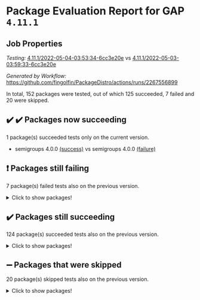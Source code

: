 # Package Evaluation Report for GAP `4.11.1`

## Job Properties

*Testing:* [4.11.1/2022-05-04-03:53:34-6cc3e20e](https://github.com/fingolfin/PackageDistro/blob/data/reports/4.11.1/2022-05-04-03:53:34-6cc3e20e) vs [4.11.1/2022-05-03-03:59:33-6cc3e20e](https://github.com/fingolfin/PackageDistro/blob/data/reports/4.11.1/2022-05-03-03:59:33-6cc3e20e)

*Generated by Workflow:* https://github.com/fingolfin/PackageDistro/actions/runs/2267556899

In total, 152 packages were tested, out of which 125 succeeded, 7 failed and 20 were skipped.

## :heavy_check_mark: :heavy_check_mark: Packages now succeeding

1 package(s) succeeded tests only on the current version.
- semigroups 4.0.0 [(success)](https://github.com/fingolfin/PackageDistro/runs/6283805971?check_suite_focus=true) vs semigroups 4.0.0 [(failure)](https://github.com/fingolfin/PackageDistro/runs/6267737072?check_suite_focus=true) <br>

## :exclamation: Packages still failing

7 package(s) failed tests also on the previous version.
<details><summary>Click to show packages!</summary>
- fining 1.4.1 [(failure)](https://github.com/fingolfin/PackageDistro/runs/6283802381?check_suite_focus=true)
- francy 1.2.4 [(failure)](https://github.com/fingolfin/PackageDistro/runs/6283802702?check_suite_focus=true)
- hap 1.39 [(failure)](https://github.com/fingolfin/PackageDistro/runs/6283803454?check_suite_focus=true)
- normalizinterface 1.3.2 [(failure)](https://github.com/fingolfin/PackageDistro/runs/6283804944?check_suite_focus=true)
- packagemanager 1.2 [(failure)](https://github.com/fingolfin/PackageDistro/runs/6283805239?check_suite_focus=true)
- recog 1.3.2 [(failure)](https://github.com/fingolfin/PackageDistro/runs/6283805751?check_suite_focus=true)
- transgrp 3.6.1 [(failure)](https://github.com/fingolfin/PackageDistro/runs/6283806568?check_suite_focus=true)
</details>

## :heavy_check_mark: Packages still succeeding

124 package(s) succeeded tests also on the previous version.
<details><summary>Click to show packages!</summary>
- ace 5.4 [(success)](https://github.com/fingolfin/PackageDistro/runs/6283800772?check_suite_focus=true)
- aclib 1.3.2 [(success)](https://github.com/fingolfin/PackageDistro/runs/6283800832?check_suite_focus=true)
- agt 0.2 [(success)](https://github.com/fingolfin/PackageDistro/runs/6283800874?check_suite_focus=true)
- alnuth 3.2.1 [(success)](https://github.com/fingolfin/PackageDistro/runs/6283800916?check_suite_focus=true)
- anupq 3.2.6 [(success)](https://github.com/fingolfin/PackageDistro/runs/6283800950?check_suite_focus=true)
- atlasrep 2.1.2 [(success)](https://github.com/fingolfin/PackageDistro/runs/6283800986?check_suite_focus=true)
- autodoc 2022.03.10 [(success)](https://github.com/fingolfin/PackageDistro/runs/6283801026?check_suite_focus=true)
- automata 1.15 [(success)](https://github.com/fingolfin/PackageDistro/runs/6283801077?check_suite_focus=true)
- automgrp 1.3.2 [(success)](https://github.com/fingolfin/PackageDistro/runs/6283801112?check_suite_focus=true)
- autpgrp 1.10.2 [(success)](https://github.com/fingolfin/PackageDistro/runs/6283801152?check_suite_focus=true)
- cap 2022.05-01 [(success)](https://github.com/fingolfin/PackageDistro/runs/6283801211?check_suite_focus=true)
- caratinterface 2.3.3 [(success)](https://github.com/fingolfin/PackageDistro/runs/6283801257?check_suite_focus=true)
- cddinterface 2020.06.24 [(success)](https://github.com/fingolfin/PackageDistro/runs/6283801291?check_suite_focus=true)
- circle 1.6.5 [(success)](https://github.com/fingolfin/PackageDistro/runs/6283801350?check_suite_focus=true)
- cohomolo 1.6.10 [(success)](https://github.com/fingolfin/PackageDistro/runs/6283801408?check_suite_focus=true)
- congruence 1.2.4 [(success)](https://github.com/fingolfin/PackageDistro/runs/6283801464?check_suite_focus=true)
- corelg 1.56 [(success)](https://github.com/fingolfin/PackageDistro/runs/6283801503?check_suite_focus=true)
- crime 1.6 [(success)](https://github.com/fingolfin/PackageDistro/runs/6283801557?check_suite_focus=true)
- crisp 1.4.5 [(success)](https://github.com/fingolfin/PackageDistro/runs/6283801590?check_suite_focus=true)
- crypting 0.10 [(success)](https://github.com/fingolfin/PackageDistro/runs/6283801628?check_suite_focus=true)
- cryst 4.1.24 [(success)](https://github.com/fingolfin/PackageDistro/runs/6283801658?check_suite_focus=true)
- crystcat 1.1.9 [(success)](https://github.com/fingolfin/PackageDistro/runs/6283801700?check_suite_focus=true)
- ctbllib 1.3.4 [(success)](https://github.com/fingolfin/PackageDistro/runs/6283801734?check_suite_focus=true)
- cubefree 1.19 [(success)](https://github.com/fingolfin/PackageDistro/runs/6283801776?check_suite_focus=true)
- curlinterface 2.2.2 [(success)](https://github.com/fingolfin/PackageDistro/runs/6283801809?check_suite_focus=true)
- cvec 2.7.5 [(success)](https://github.com/fingolfin/PackageDistro/runs/6283801843?check_suite_focus=true)
- datastructures 0.2.7 [(success)](https://github.com/fingolfin/PackageDistro/runs/6283801888?check_suite_focus=true)
- deepthought 1.0.5 [(success)](https://github.com/fingolfin/PackageDistro/runs/6283801980?check_suite_focus=true)
- design 1.7 [(success)](https://github.com/fingolfin/PackageDistro/runs/6283802024?check_suite_focus=true)
- difsets 2.3.1 [(success)](https://github.com/fingolfin/PackageDistro/runs/6283802073?check_suite_focus=true)
- digraphs 1.5.2 [(success)](https://github.com/fingolfin/PackageDistro/runs/6283802160?check_suite_focus=true)
- edim 1.3.5 [(success)](https://github.com/fingolfin/PackageDistro/runs/6283802202?check_suite_focus=true)
- example 4.3.1 [(success)](https://github.com/fingolfin/PackageDistro/runs/6283802226?check_suite_focus=true)
- factint 1.6.3 [(success)](https://github.com/fingolfin/PackageDistro/runs/6283802272?check_suite_focus=true)
- ferret 1.0.7 [(success)](https://github.com/fingolfin/PackageDistro/runs/6283802313?check_suite_focus=true)
- fga 1.4.0 [(success)](https://github.com/fingolfin/PackageDistro/runs/6283802349?check_suite_focus=true)
- float 1.0.3 [(success)](https://github.com/fingolfin/PackageDistro/runs/6283802424?check_suite_focus=true)
- format 1.4.3 [(success)](https://github.com/fingolfin/PackageDistro/runs/6283802470?check_suite_focus=true)
- forms 1.2.7 [(success)](https://github.com/fingolfin/PackageDistro/runs/6283802523?check_suite_focus=true)
- fplsa 1.2.5 [(success)](https://github.com/fingolfin/PackageDistro/runs/6283802587?check_suite_focus=true)
- fr 2.4.8 [(success)](https://github.com/fingolfin/PackageDistro/runs/6283802650?check_suite_focus=true)
- fwtree 1.3 [(success)](https://github.com/fingolfin/PackageDistro/runs/6283802766?check_suite_focus=true)
- gbnp 1.0.5 [(success)](https://github.com/fingolfin/PackageDistro/runs/6283802829?check_suite_focus=true)
- generalizedmorphismsforcap 2022.03-03 [(success)](https://github.com/fingolfin/PackageDistro/runs/6283802905?check_suite_focus=true)
- genss 1.6.6 [(success)](https://github.com/fingolfin/PackageDistro/runs/6283802989?check_suite_focus=true)
- gradedringforhomalg 2022.03-01 [(success)](https://github.com/fingolfin/PackageDistro/runs/6283803060?check_suite_focus=true)
- grape 4.8.5 [(success)](https://github.com/fingolfin/PackageDistro/runs/6283803144?check_suite_focus=true)
- groupoids 1.69 [(success)](https://github.com/fingolfin/PackageDistro/runs/6283803220?check_suite_focus=true)
- grpconst 2.6.2 [(success)](https://github.com/fingolfin/PackageDistro/runs/6283803283?check_suite_focus=true)
- guarana 0.96.3 [(success)](https://github.com/fingolfin/PackageDistro/runs/6283803347?check_suite_focus=true)
- guava 3.16 [(success)](https://github.com/fingolfin/PackageDistro/runs/6283803398?check_suite_focus=true)
- hapcryst 0.1.14 [(success)](https://github.com/fingolfin/PackageDistro/runs/6283803506?check_suite_focus=true)
- hecke 1.5.3 [(success)](https://github.com/fingolfin/PackageDistro/runs/6283803542?check_suite_focus=true)
- help 3.5 [(success)](https://github.com/fingolfin/PackageDistro/runs/6283803592?check_suite_focus=true)
- idrel 2.43 [(success)](https://github.com/fingolfin/PackageDistro/runs/6283803639?check_suite_focus=true)
- images 1.3.1 [(success)](https://github.com/fingolfin/PackageDistro/runs/6283803678?check_suite_focus=true)
- intpic 0.2.4 [(success)](https://github.com/fingolfin/PackageDistro/runs/6283803717?check_suite_focus=true)
- io 4.7.2 [(success)](https://github.com/fingolfin/PackageDistro/runs/6283803766?check_suite_focus=true)
- irredsol 1.4.3 [(success)](https://github.com/fingolfin/PackageDistro/runs/6283803807?check_suite_focus=true)
- json 2.1.0 [(success)](https://github.com/fingolfin/PackageDistro/runs/6283803854?check_suite_focus=true)
- jupyterkernel 1.4.1 [(success)](https://github.com/fingolfin/PackageDistro/runs/6283803898?check_suite_focus=true)
- jupyterviz 1.5.1 [(success)](https://github.com/fingolfin/PackageDistro/runs/6283803946?check_suite_focus=true)
- kan 1.34 [(success)](https://github.com/fingolfin/PackageDistro/runs/6283803978?check_suite_focus=true)
- kbmag 1.5.9 [(success)](https://github.com/fingolfin/PackageDistro/runs/6283804026?check_suite_focus=true)
- laguna 3.9.5 [(success)](https://github.com/fingolfin/PackageDistro/runs/6283804068?check_suite_focus=true)
- liealgdb 2.2.1 [(success)](https://github.com/fingolfin/PackageDistro/runs/6283804102?check_suite_focus=true)
- liepring 2.6 [(success)](https://github.com/fingolfin/PackageDistro/runs/6283804139?check_suite_focus=true)
- liering 2.4.2 [(success)](https://github.com/fingolfin/PackageDistro/runs/6283804199?check_suite_focus=true)
- linearalgebraforcap 2022.04-02 [(success)](https://github.com/fingolfin/PackageDistro/runs/6283804298?check_suite_focus=true)
- loops 3.4.1 [(success)](https://github.com/fingolfin/PackageDistro/runs/6283804352?check_suite_focus=true)
- lpres 1.0.3 [(success)](https://github.com/fingolfin/PackageDistro/runs/6283804393?check_suite_focus=true)
- majoranaalgebras 1.4 [(success)](https://github.com/fingolfin/PackageDistro/runs/6283804433?check_suite_focus=true)
- mapclass 1.4.5 [(success)](https://github.com/fingolfin/PackageDistro/runs/6283804490?check_suite_focus=true)
- matgrp 0.64 [(success)](https://github.com/fingolfin/PackageDistro/runs/6283804530?check_suite_focus=true)
- modisom 2.5.2 [(success)](https://github.com/fingolfin/PackageDistro/runs/6283804576?check_suite_focus=true)
- modulepresentationsforcap 2022.03-02 [(success)](https://github.com/fingolfin/PackageDistro/runs/6283804624?check_suite_focus=true)
- monoidalcategories 2022.04-04 [(success)](https://github.com/fingolfin/PackageDistro/runs/6283804689?check_suite_focus=true)
- nconvex 2020.11-04 [(success)](https://github.com/fingolfin/PackageDistro/runs/6283804756?check_suite_focus=true)
- nilmat 1.4.1 [(success)](https://github.com/fingolfin/PackageDistro/runs/6283804837?check_suite_focus=true)
- nock 1.5 [(success)](https://github.com/fingolfin/PackageDistro/runs/6283804890?check_suite_focus=true)
- nq 2.5.8 [(success)](https://github.com/fingolfin/PackageDistro/runs/6283804998?check_suite_focus=true)
- numericalsgps 1.3.0 [(success)](https://github.com/fingolfin/PackageDistro/runs/6283805050?check_suite_focus=true)
- openmath 11.5.1 [(success)](https://github.com/fingolfin/PackageDistro/runs/6283805117?check_suite_focus=true)
- orb 4.8.4 [(success)](https://github.com/fingolfin/PackageDistro/runs/6283805170?check_suite_focus=true)
- patternclass 2.4.2 [(success)](https://github.com/fingolfin/PackageDistro/runs/6283805307?check_suite_focus=true)
- permut 2.0.4 [(success)](https://github.com/fingolfin/PackageDistro/runs/6283805352?check_suite_focus=true)
- polenta 1.3.10 [(success)](https://github.com/fingolfin/PackageDistro/runs/6283805406?check_suite_focus=true)
- polymaking 0.8.6 [(success)](https://github.com/fingolfin/PackageDistro/runs/6283805449?check_suite_focus=true)
- primgrp 3.4.1 [(success)](https://github.com/fingolfin/PackageDistro/runs/6283805490?check_suite_focus=true)
- profiling 2.5.0 [(success)](https://github.com/fingolfin/PackageDistro/runs/6283805536?check_suite_focus=true)
- qpa 1.33 [(success)](https://github.com/fingolfin/PackageDistro/runs/6283805564?check_suite_focus=true)
- quagroup 1.8.3 [(success)](https://github.com/fingolfin/PackageDistro/runs/6283805594?check_suite_focus=true)
- radiroot 2.9 [(success)](https://github.com/fingolfin/PackageDistro/runs/6283805638?check_suite_focus=true)
- rcwa 4.6.4 [(success)](https://github.com/fingolfin/PackageDistro/runs/6283805675?check_suite_focus=true)
- rds 1.8 [(success)](https://github.com/fingolfin/PackageDistro/runs/6283805714?check_suite_focus=true)
- repndecomp 1.2.1 [(success)](https://github.com/fingolfin/PackageDistro/runs/6283805797?check_suite_focus=true)
- repsn 3.1.0 [(success)](https://github.com/fingolfin/PackageDistro/runs/6283805837?check_suite_focus=true)
- resclasses 4.7.2 [(success)](https://github.com/fingolfin/PackageDistro/runs/6283805876?check_suite_focus=true)
- scscp 2.3.1 [(success)](https://github.com/fingolfin/PackageDistro/runs/6283805916?check_suite_focus=true)
- sglppow 2.2 [(success)](https://github.com/fingolfin/PackageDistro/runs/6283806012?check_suite_focus=true)
- sgpviz 0.999.5 [(success)](https://github.com/fingolfin/PackageDistro/runs/6283806060?check_suite_focus=true)
- simpcomp 2.1.14 [(success)](https://github.com/fingolfin/PackageDistro/runs/6283806100?check_suite_focus=true)
- singular 2020.12.18 [(success)](https://github.com/fingolfin/PackageDistro/runs/6283806134?check_suite_focus=true)
- sla 1.5.3 [(success)](https://github.com/fingolfin/PackageDistro/runs/6283806169?check_suite_focus=true)
- smallgrp 1.5 [(success)](https://github.com/fingolfin/PackageDistro/runs/6283806196?check_suite_focus=true)
- smallsemi 0.6.13 [(success)](https://github.com/fingolfin/PackageDistro/runs/6283806233?check_suite_focus=true)
- sonata 2.9.4 [(success)](https://github.com/fingolfin/PackageDistro/runs/6283806266?check_suite_focus=true)
- sophus 1.25 [(success)](https://github.com/fingolfin/PackageDistro/runs/6283806303?check_suite_focus=true)
- spinsym 1.5.2 [(success)](https://github.com/fingolfin/PackageDistro/runs/6283806339?check_suite_focus=true)
- symbcompcc 1.3.2 [(success)](https://github.com/fingolfin/PackageDistro/runs/6283806390?check_suite_focus=true)
- thelma 1.3 [(success)](https://github.com/fingolfin/PackageDistro/runs/6283806436?check_suite_focus=true)
- tomlib 1.2.9 [(success)](https://github.com/fingolfin/PackageDistro/runs/6283806474?check_suite_focus=true)
- toric 1.9.5 [(success)](https://github.com/fingolfin/PackageDistro/runs/6283806525?check_suite_focus=true)
- ugaly 4.0.2 [(success)](https://github.com/fingolfin/PackageDistro/runs/6283806614?check_suite_focus=true)
- unipot 1.5 [(success)](https://github.com/fingolfin/PackageDistro/runs/6283806643?check_suite_focus=true)
- unitlib 4.1.0 [(success)](https://github.com/fingolfin/PackageDistro/runs/6283806687?check_suite_focus=true)
- utils 0.72 [(success)](https://github.com/fingolfin/PackageDistro/runs/6283806731?check_suite_focus=true)
- uuid 0.7 [(success)](https://github.com/fingolfin/PackageDistro/runs/6283806777?check_suite_focus=true)
- walrus 0.9991 [(success)](https://github.com/fingolfin/PackageDistro/runs/6283806805?check_suite_focus=true)
- wedderga 4.10.2 [(success)](https://github.com/fingolfin/PackageDistro/runs/6283806835?check_suite_focus=true)
- xmod 2.88 [(success)](https://github.com/fingolfin/PackageDistro/runs/6283806863?check_suite_focus=true)
- xmodalg 1.22 [(success)](https://github.com/fingolfin/PackageDistro/runs/6283806894?check_suite_focus=true)
- yangbaxter 0.10.0 [(success)](https://github.com/fingolfin/PackageDistro/runs/6283806929?check_suite_focus=true)
- zeromqinterface 0.13 [(success)](https://github.com/fingolfin/PackageDistro/runs/6283806964?check_suite_focus=true)
</details>

## :heavy_minus_sign: Packages that were skipped

20 package(s) skipped tests also on the previous version.
<details><summary>Click to show packages!</summary>
- 4ti2interface 2022.03-01 [(skipped)](https://github.com/fingolfin/PackageDistro/runs/6283751886?check_suite_focus=true)
- browse 1.8.14 [(skipped)](https://github.com/fingolfin/PackageDistro/runs/6283751886?check_suite_focus=true)
- examplesforhomalg 2022.03-01 [(skipped)](https://github.com/fingolfin/PackageDistro/runs/6283751886?check_suite_focus=true)
- gapdoc 1.6.5 [(skipped)](https://github.com/fingolfin/PackageDistro/runs/6283751886?check_suite_focus=true)
- gauss 2022.03-01 [(skipped)](https://github.com/fingolfin/PackageDistro/runs/6283751886?check_suite_focus=true)
- gaussforhomalg 2022.03-01 [(skipped)](https://github.com/fingolfin/PackageDistro/runs/6283751886?check_suite_focus=true)
- gradedmodules 2022.03-01 [(skipped)](https://github.com/fingolfin/PackageDistro/runs/6283751886?check_suite_focus=true)
- homalg 2022.03-01 [(skipped)](https://github.com/fingolfin/PackageDistro/runs/6283751886?check_suite_focus=true)
- homalgtocas 2022.03-01 [(skipped)](https://github.com/fingolfin/PackageDistro/runs/6283751886?check_suite_focus=true)
- io_forhomalg 2022.03-01 [(skipped)](https://github.com/fingolfin/PackageDistro/runs/6283751886?check_suite_focus=true)
- itc 1.5.1 [(skipped)](https://github.com/fingolfin/PackageDistro/runs/6283751886?check_suite_focus=true)
- localizeringforhomalg 2022.03-01 [(skipped)](https://github.com/fingolfin/PackageDistro/runs/6283751886?check_suite_focus=true)
- matricesforhomalg 2022.04-01 [(skipped)](https://github.com/fingolfin/PackageDistro/runs/6283751886?check_suite_focus=true)
- modules 2022.03-01 [(skipped)](https://github.com/fingolfin/PackageDistro/runs/6283751886?check_suite_focus=true)
- polycyclic 2.16 [(skipped)](https://github.com/fingolfin/PackageDistro/runs/6283751886?check_suite_focus=true)
- ringsforhomalg 2022.04-01 [(skipped)](https://github.com/fingolfin/PackageDistro/runs/6283751886?check_suite_focus=true)
- sco 2022.03-01 [(skipped)](https://github.com/fingolfin/PackageDistro/runs/6283751886?check_suite_focus=true)
- toolsforhomalg 2022.04-03 [(skipped)](https://github.com/fingolfin/PackageDistro/runs/6283751886?check_suite_focus=true)
- toricvarieties 2022.03.23 [(skipped)](https://github.com/fingolfin/PackageDistro/runs/6283751886?check_suite_focus=true)
- xgap 4.31 [(skipped)](https://github.com/fingolfin/PackageDistro/runs/6283751886?check_suite_focus=true)
</details>

